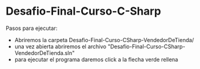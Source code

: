# Desafio-Final-Curso-C-Sharp

Pasos para ejecutar:

- Abriremos la carpeta Desafio-Final-Curso-CSharp-VendedorDeTienda/
- una vez abierta abriremos el archivo "Desafio-Final-Curso-CSharp-VendedorDeTienda.sln"
- para ejecutar el programa daremos click a la flecha verde rellena

